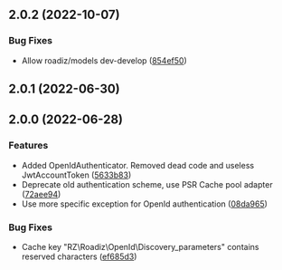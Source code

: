 ## 2.0.2 (2022-10-07)

### Bug Fixes

* Allow roadiz/models dev-develop ([854ef50](https://github.com/roadiz/openid/commit/854ef5054c1a96e5591eafac2cc5883c41b1e772))

## 2.0.1 (2022-06-30)

## 2.0.0 (2022-06-28)

### Features

* Added OpenIdAuthenticator. Removed dead code and useless JwtAccountToken ([5633b83](https://github.com/roadiz/openid/commit/5633b83edeb9a1a5beac701432a385de8a225c54))
* Deprecate old authentication scheme, use PSR Cache pool adapter ([72aee94](https://github.com/roadiz/openid/commit/72aee9481efe60cbb455f8d05bcbc60ff1883451))
* Use more specific exception for OpenId authentication ([08da965](https://github.com/roadiz/openid/commit/08da965aec0452ddbee6a16f8494ed4ba1a6f0a9))

### Bug Fixes

* Cache key "RZ\Roadiz\OpenId\Discovery_parameters" contains reserved characters ([ef685d3](https://github.com/roadiz/openid/commit/ef685d3d3edaeb082603df8467a74c2105be20c7))

